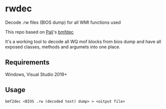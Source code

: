 # rwdec
Decode .rw files (BIOS dump) for all WMI functions used

This repo based on [Pali](https://github.com/pali)'s [bmfdec](https://github.com/pali/bmfdec)

It's a working tool to decode all WQ mof blocks from bios dump and have all exposed classes, methods and argumets into one place.

## Requirements

Windows, Visual Studio 2019+

## Usage

`bmf2dec <BIOS .rw (decoded text) dump> > <oitput file>`
